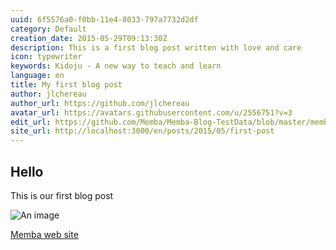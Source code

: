 ```yaml
---
uuid: 6f5576a0-f0bb-11e4-8033-797a7732d2df
category: Default
creation_date: 2015-05-29T09:13:30Z
description: This is a first blog post written with love and care
icon: typewriter
keywords: Kidoju - A new way to teach and learn
language: en
title: My first blog post
author: jlchereau
author_url: https://github.com/jlchereau
avatar_url: https://avatars.githubusercontent.com/u/2556751?v=3
edit_url: https://github.com/Memba/Memba-Blog-TestData/blob/master/memba/en/posts/2015/first-post.md
site_url: http://localhost:3000/en/posts/2015/05/first-post
---
```

## Hello
This is our first blog post

![An image](http://cdn2.gsmarena.com/vv/pics/apple/apple-iphone-6-2.jpg)

[Memba web site](http://www.memba.com)
